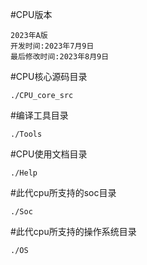 #CPU版本
    
    2023年A版
    开发时间:2023年7月9日
    最后修改时间:2023年8月9日
#CPU核心源码目录
    
    ./CPU_core_src
#编译工具目录
    
    ./Tools
#CPU使用文档目录
    
    ./Help
#此代cpu所支持的soc目录
    
    ./Soc
#此代cpu所支持的操作系统目录
    
    ./OS